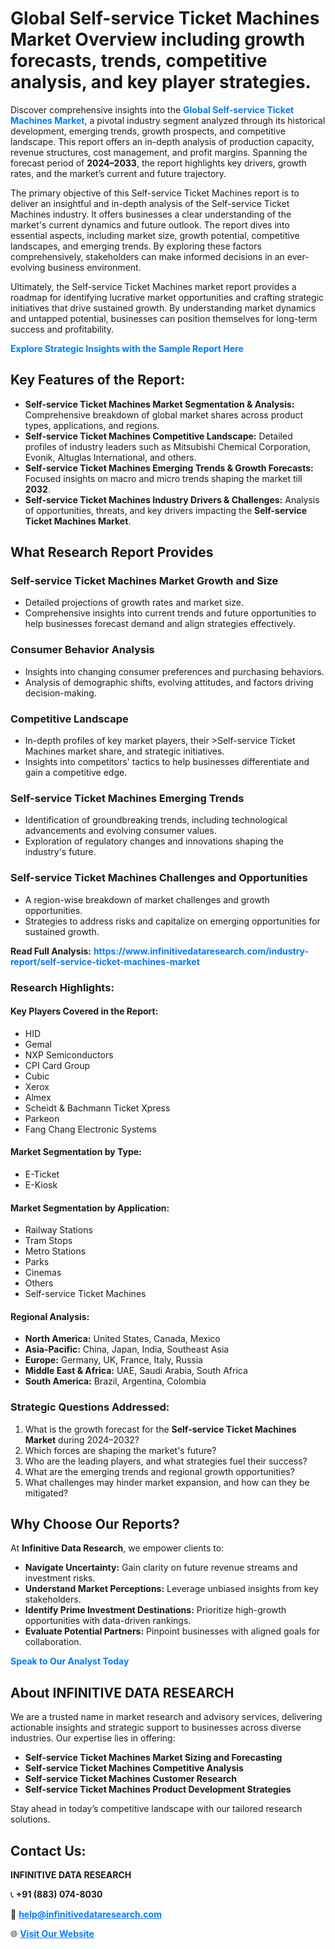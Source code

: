 <h1>Global Self-service Ticket Machines Market Overview including growth forecasts, trends, competitive analysis, and key player strategies.</h1>
<p>
Discover comprehensive insights into the 
<a href="https://www.infinitivedataresearch.com/industry-report/self-service-ticket-machines-market" rel="dofollow" style="color: #007BFF; text-decoration: none;"><strong>Global Self-service Ticket Machines Market</strong></a>, a pivotal industry segment analyzed through its historical development, emerging trends, growth prospects, and competitive landscape. This report offers an in-depth analysis of production capacity, revenue structures, cost management, and profit margins. Spanning the forecast period of <strong>2024–2033</strong>, the report highlights key drivers, growth rates, and the market’s current and future trajectory.
</p>
<p>
The primary objective of this Self-service Ticket Machines report is to deliver an insightful and in-depth analysis of the Self-service Ticket Machines industry. It offers businesses a clear understanding of the market's current dynamics and future outlook. The report dives into essential aspects, including market size, growth potential, competitive landscapes, and emerging trends. By exploring these factors comprehensively, stakeholders can make informed decisions in an ever-evolving business environment.
</p>
<p>
Ultimately, the Self-service Ticket Machines market report provides a roadmap for identifying lucrative market opportunities and crafting strategic initiatives that drive sustained growth. By understanding market dynamics and untapped potential, businesses can position themselves for long-term success and profitability.
</p>
<p>
<a href="https://www.infinitivedataresearch.com/request-sample/reportId=112304" style="color: #007BFF; text-decoration: none;"><strong>Explore Strategic Insights with the Sample Report Here</strong></a>
</p>

<h2>Key Features of the Report:</h2>
<ul>
<li><strong>Self-service Ticket Machines Market Segmentation & Analysis:</strong> Comprehensive breakdown of global market shares across product types, applications, and regions.</li>
<li><strong>Self-service Ticket Machines Competitive Landscape:</strong> Detailed profiles of industry leaders such as Mitsubishi Chemical Corporation, Evonik, Altuglas International, and others.</li>
<li><strong>Self-service Ticket Machines Emerging Trends & Growth Forecasts:</strong> Focused insights on macro and micro trends shaping the market till <strong>2032</strong>.</li>
<li><strong>Self-service Ticket Machines Industry Drivers & Challenges:</strong> Analysis of opportunities, threats, and key drivers impacting the <strong>Self-service Ticket Machines Market</strong>.</li>
</ul>

<h2>What Research Report Provides</h2>
<h3>Self-service Ticket Machines Market Growth and Size</h3>
<ul>
<li>Detailed projections of growth rates and market size.</li>
<li>Comprehensive insights into current trends and future opportunities to help businesses forecast demand and align strategies effectively.</li>
</ul>

<h3>Consumer Behavior Analysis</h3>
<ul>
<li>Insights into changing consumer preferences and purchasing behaviors.</li>
<li>Analysis of demographic shifts, evolving attitudes, and factors driving decision-making.</li>
</ul>

<h3>Competitive Landscape</h3>
<ul>
<li>In-depth profiles of key market players, their >Self-service Ticket Machines market share, and strategic initiatives.</li>
<li>Insights into competitors' tactics to help businesses differentiate and gain a competitive edge.</li>
</ul>

<h3>Self-service Ticket Machines Emerging Trends</h3>
<ul>
<li>Identification of groundbreaking trends, including technological advancements and evolving consumer values.</li>
<li>Exploration of regulatory changes and innovations shaping the industry's future.</li>
</ul>

<h3>Self-service Ticket Machines Challenges and Opportunities</h3>
<ul>
<li>A region-wise breakdown of market challenges and growth opportunities.</li>
<li>Strategies to address risks and capitalize on emerging opportunities for sustained growth.</li>
</ul>
<p><strong>Read Full Analysis:</strong> <a href="https://www.infinitivedataresearch.com/industry-report/self-service-ticket-machines-market" rel="dofollow" style="color: #007BFF; text-decoration: none;"><strong>https://www.infinitivedataresearch.com/industry-report/self-service-ticket-machines-market</strong></a></p>
<h3>Research Highlights:</h3>
<h4>Key Players Covered in the Report:</h4>
<ul><li>HID</li><li>Gemal</li><li>NXP Semiconductors</li><li>CPI Card Group</li><li>Cubic</li><li>Xerox</li><li>Almex</li><li>Scheidt &amp; Bachmann Ticket Xpress</li><li>Parkeon</li><li>Fang Chang Electronic Systems</li></ul>
<h4>Market Segmentation by Type:</h4>
<ul><li>E-Ticket</li><li>E-Kiosk</li></ul>
<h4>Market Segmentation by Application:</h4>
<ul><li>Railway Stations</li><li>Tram Stops</li><li>Metro Stations</li><li>Parks</li><li>Cinemas</li><li>Others</li><li>Self-service Ticket Machines</li></ul>

<h4>Regional Analysis:</h4>
<ul>
<li><strong>North America:</strong> United States, Canada, Mexico</li>
<li><strong>Asia-Pacific:</strong> China, Japan, India, Southeast Asia</li>
<li><strong>Europe:</strong> Germany, UK, France, Italy, Russia</li>
<li><strong>Middle East & Africa:</strong> UAE, Saudi Arabia, South Africa</li>
<li><strong>South America:</strong> Brazil, Argentina, Colombia</li>
</ul>

<h3>Strategic Questions Addressed:</h3>
<ol>
<li>What is the growth forecast for the <strong>Self-service Ticket Machines Market</strong> during 2024–2032?</li>
<li>Which forces are shaping the market's future?</li>
<li>Who are the leading players, and what strategies fuel their success?</li>
<li>What are the emerging trends and regional growth opportunities?</li>
<li>What challenges may hinder market expansion, and how can they be mitigated?</li>
</ol>

<h2>Why Choose Our Reports?</h2>
<p>At <strong>Infinitive Data Research</strong>, we empower clients to:</p>
<ul>
<li><strong>Navigate Uncertainty:</strong> Gain clarity on future revenue streams and investment risks.</li>
<li><strong>Understand Market Perceptions:</strong> Leverage unbiased insights from key stakeholders.</li>
<li><strong>Identify Prime Investment Destinations:</strong> Prioritize high-growth opportunities with data-driven rankings.</li>
<li><strong>Evaluate Potential Partners:</strong> Pinpoint businesses with aligned goals for collaboration.</li>
</ul>
<p><a href="https://www.infinitivedataresearch.com/industry-report/self-service-ticket-machines-market" rel="dofollow" style="color: #007BFF; text-decoration: none;"><strong>Speak to Our Analyst Today</strong></a></p>

<h2>About INFINITIVE DATA RESEARCH</h2>
<p>We are a trusted name in market research and advisory services, delivering actionable insights and strategic support to businesses across diverse industries. Our expertise lies in offering:</p>
<ul>
<li><strong>Self-service Ticket Machines Market Sizing and Forecasting</strong></li>
<li><strong>Self-service Ticket Machines Competitive Analysis</strong></li>
<li><strong>Self-service Ticket Machines Customer Research</strong></li>
<li><strong>Self-service Ticket Machines Product Development Strategies</strong></li>
</ul>
<p>Stay ahead in today’s competitive landscape with our tailored research solutions.</p>

<h2>Contact Us:</h2>
<p><strong>INFINITIVE DATA RESEARCH</strong></p>
<p>📞 <strong>+91 (883) 074-8030</strong></p>
<p>📧 <strong><a href="mailto:help@infinitivedataresearch.com" style="color: #007BFF;">help@infinitivedataresearch.com</a></strong></p>
<p>🌐 <strong><a href="https://www.infinitivedataresearch.com" rel="dofollow" style="color: #007BFF;">Visit Our Website</a></strong></p>
